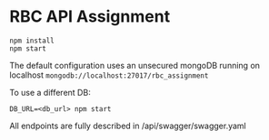 # RBC API Assignment

```
npm install
npm start
```

The default configuration uses an unsecured mongoDB running on localhost `mongodb://localhost:27017/rbc_assignment`

To use a different DB:

```DB_URL=<db_url> npm start```

All endpoints are fully described in /api/swagger/swagger.yaml
